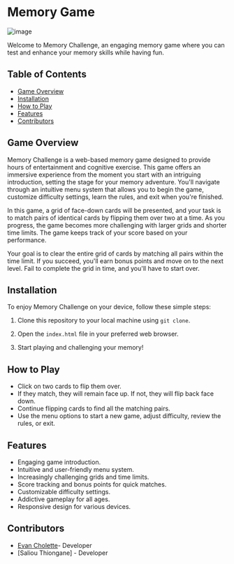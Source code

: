 
# Memory Game

![image](https://github.com/EchoCodeInk/Memory_Game_Java-Script_Project/assets/143127630/8236caa0-b99f-422e-81d0-2a6017c677a6)


Welcome to Memory Challenge, an engaging memory game where you can test and enhance your memory skills while having fun.

## Table of Contents
- [Game Overview](#game-overview)
- [Installation](#installation)
- [How to Play](#how-to-play)
- [Features](#features)
- [Contributors](#contributors)

## Game Overview

Memory Challenge is a web-based memory game designed to provide hours of entertainment and cognitive exercise. This game offers an immersive experience from the moment you start with an intriguing introduction, setting the stage for your memory adventure. You'll navigate through an intuitive menu system that allows you to begin the game, customize difficulty settings, learn the rules, and exit when you're finished.

In this game, a grid of face-down cards will be presented, and your task is to match pairs of identical cards by flipping them over two at a time. As you progress, the game becomes more challenging with larger grids and shorter time limits. The game keeps track of your score based on your performance.

Your goal is to clear the entire grid of cards by matching all pairs within the time limit. If you succeed, you'll earn bonus points and move on to the next level. Fail to complete the grid in time, and you'll have to start over.

## Installation

To enjoy Memory Challenge on your device, follow these simple steps:

1. Clone this repository to your local machine using `git clone`.

2. Open the `index.html` file in your preferred web browser.

3. Start playing and challenging your memory!

## How to Play

- Click on two cards to flip them over.
- If they match, they will remain face up. If not, they will flip back face down.
- Continue flipping cards to find all the matching pairs.
- Use the menu options to start a new game, adjust difficulty, review the rules, or exit.

## Features

- Engaging game introduction.
- Intuitive and user-friendly menu system.
- Increasingly challenging grids and time limits.
- Score tracking and bonus points for quick matches.
- Customizable difficulty settings.
- Addictive gameplay for all ages.
- Responsive design for various devices.

## Contributors

- [Evan Cholette](https://github.com/EchoCodeInk)- Developer
- [Saliou Thiongane] - Developer
